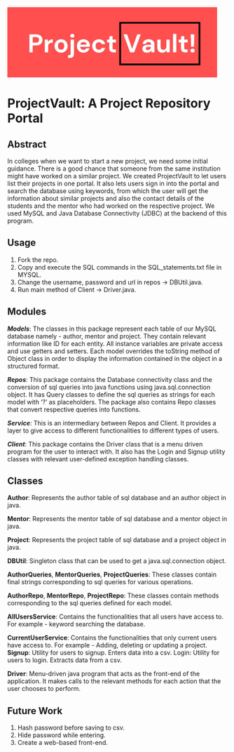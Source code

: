 <img src="https://github.com/dev26git/ProjectVault-Java-Project/blob/main/ProjectVault%20Logo.jpg" width="479" height="160">

# ProjectVault: A Project Repository Portal

## Abstract
In colleges when we want to start a new project, we need some initial guidance. There is a good chance that someone from the same institution might have worked on a similar project. We created ProjectVault to let users list their projects in one portal. It also lets users sign in into the portal and search the database using keywords, from which the user will get the information about similar projects and also the contact details of the students and the mentor who had worked on the respective project. We used MySQL and Java Database Connectivity (JDBC) at the backend of this program.

## Usage
1. Fork the repo.
2. Copy and execute the SQL commands in the SQL_statements.txt file in MYSQL.
3. Change the username, password and url in repos -> DBUtil.java.
4. Run main method of Client -> Driver.java.

## Modules
***Models***: The classes in this package represent each table of our MySQL database namely - author, mentor and project. They contain relevant information like ID for each entity. All instance variables are private access and use getters and setters. Each model overrides the toString method of Object class in order to display the information contained in the object in a structured format.

***Repos***: This package contains the Database connectivity class and the conversion of sql queries into java functions using java.sql.connection object. It has Query classes to define the sql queries as strings for each model with ‘?’ as placeholders. The package also contains Repo classes that convert respective queries into functions.

***Service***: This is an intermediary between Repos and Client. It provides a layer to give access to different functionalities to different types of users.

***Client***: This package contains the Driver class that is a menu driven program for the user to interact with. It also has the Login and Signup utility classes with relevant user-defined exception handling classes.


## Classes
**Author**: Represents the author table of sql database and an author object in java.

**Mentor**: Represents the mentor table of sql database and a mentor object in java.

**Project**: Represents the project table of sql database and a project object in java.

**DBUtil**: Singleton class that can be used to get a java.sql.connection object.

**AuthorQueries**, **MentorQueries**, **ProjectQueries**: These classes contain final strings corresponding to sql queries for various operations.

**AuthorRepo**, **MentorRepo**, **ProjectRepo**: These classes contain methods corresponding to the sql queries defined for each model.

**AllUsersService**: Contains the functionalities that all users have access to. For example - keyword searching the database.

**CurrentUserService**: Contains the functionalities that only current users have access to. For example - Adding, deleting or updating a project.
**Signup**: Utility for users to signup. Enters data into a csv. Login: Utility for users to login. Extracts data from a csv.

**Driver**: Menu-driven java program that acts as the front-end of the application. It makes calls to the relevant methods for each action that the user chooses to perform.


## Future Work
1. Hash password before saving to csv.
2. Hide password while entering.
3. Create a web-based front-end.